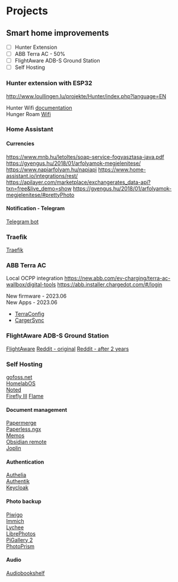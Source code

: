 # Projects

## Smart home improvements

- [ ] Hunter Extension
- [ ] ABB Terra AC - 50%
- [ ] FlightAware ADB-S Ground Station
- [ ] Self Hosting

### Hunter extension with ESP32

<http://www.loullingen.lu/projekte/Hunter/index.php?language=EN>

Hunter Wifi [documentation](https://ecodina.github.io/hunter-wifi/#!index.md)  
Hunger Roam [Wifi](https://github.com/ecodina/hunter-wifi)  

### Home Assistant

#### Currencies

<https://www.mnb.hu/letoltes/soap-service-fogyasztasa-java.pdf>
<https://gyengus.hu/2018/01/arfolyamok-megjelenitese/>
<https://www.napiarfolyam.hu/napiapi>
<https://www.home-assistant.io/integrations/rest/>
<https://apilayer.com/marketplace/exchangerates_data-api?txn=free&live_demo=show>
<https://gyengus.hu/2018/01/arfolyamok-megjelenitese/#prettyPhoto>

#### Notification - Telegram

[Telegram bot](https://advancedweb.hu/the-easiest-way-to-set-up-a-chat-with-your-telegram-bot/)

### Traefik

[Traefik](https://kallan.dev/posts/2020/10/how-to-use-traefik-v2-with-home-assistant/)


### ABB Terra AC
Local OCPP integration
https://new.abb.com/ev-charging/terra-ac-wallbox/digital-tools
https://abb.installer.chargedot.com/#/login

New firmware - 2023.06  
New Apps - 2023.06  
* [TerraConfig](https://guides.e-mobility.abb.com/TerraConfig2MobileApp_EN/#/)  
* [CargerSync](https://guides.e-mobility.abb.com/ChangerSync2MobileApp_EN/#/)  

### FlightAware ADB-S Ground Station
[FlightAware](https://flightaware.com/adsb/piaware/build/)
[Reddit - original](https://www.reddit.com/r/homelab/comments/qzpi9v/latest_iteration_of_my_adsb_feeder_box_based_on/)
[Reddit - after 2 years](https://www.reddit.com/r/homelab/comments/157058z/a_2_year_follow_up_on_my_rpi4_powered_adsb_station/)


### Self Hosting
[gofoss.net](https://gofoss.net/cloud-storage/)  
[HomelabOS](https://homelabos.com/docs/)  
[Noted](https://noted.lol/)  
[Firefly III](https://www.firefly-iii.org/)
[Flame](https://github.com/pawelmalak/flame)  

#### Document management
[Papermerge](https://docs.papermerge.io/index.html)  
[Paperless.ngx](https://github.com/paperless-ngx/paperless-ngx)  
[Memos](https://github.com/usememos/memos?source=noted.lol)  
[Obsidian remote](https://github.com/sytone/obsidian-remote)  
[Joplin](https://joplinapp.org/desktop/)  

#### Authentication
[Authelia](https://www.authelia.com/)  
[Authentik](https://goauthentik.io/)  
[Keycloak](https://www.keycloak.org/)  

#### Photo backup
[Piwigo](https://piwigo.org/)  
[Immich](https://immich.app/)  
[Lychee](https://lychee.electerious.com/)  
[LibrePhotos](https://github.com/LibrePhotos/librephotos)  
[PiGallery 2](http://bpatrik.github.io/pigallery2/)  
[PhotoPrism](https://www.photoprism.app/features)  

#### Audio
[Audiobookshelf](https://www.audiobookshelf.org/)
